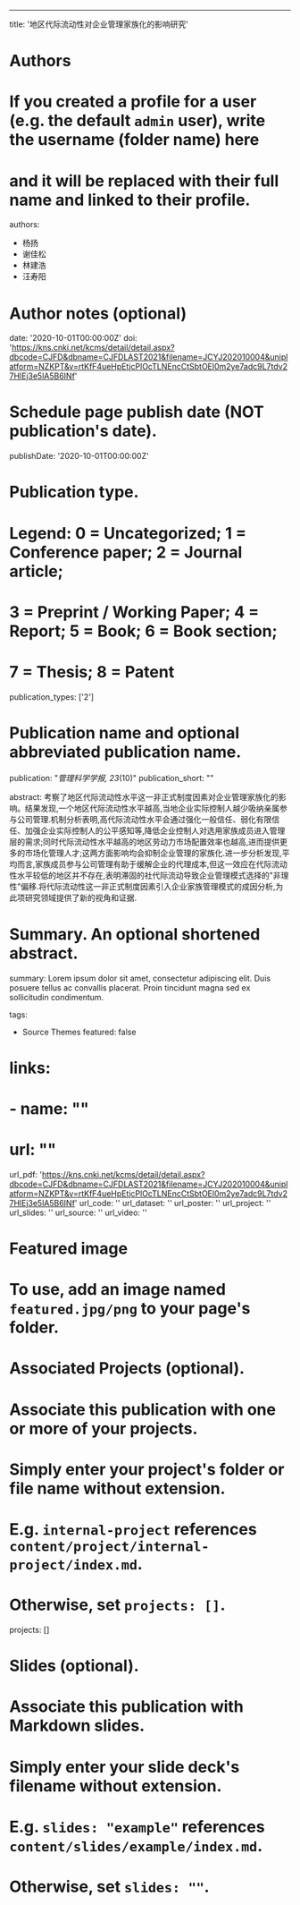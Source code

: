 ---
title: '地区代际流动性对企业管理家族化的影响研究'

# Authors
# If you created a profile for a user (e.g. the default `admin` user), write the username (folder name) here
# and it will be replaced with their full name and linked to their profile.
authors:
  - 杨扬
  - 谢佳松
  - 林建浩
  - 汪寿阳

# Author notes (optional)


date: '2020-10-01T00:00:00Z'
doi: 'https://kns.cnki.net/kcms/detail/detail.aspx?dbcode=CJFD&dbname=CJFDLAST2021&filename=JCYJ202010004&uniplatform=NZKPT&v=rtKfF4ueHpEtjcPlOcTLNEncCtSbtOEl0m2ye7adc9L7tdv27HlEj3e5lA5B6INf'

# Schedule page publish date (NOT publication's date).
publishDate: '2020-10-01T00:00:00Z'

# Publication type.
# Legend: 0 = Uncategorized; 1 = Conference paper; 2 = Journal article;
# 3 = Preprint / Working Paper; 4 = Report; 5 = Book; 6 = Book section;
# 7 = Thesis; 8 = Patent
publication_types: ['2']


# Publication name and optional abbreviated publication name.
publication: "*管理科学学报, 23*(10)"
publication_short: ""

abstract: 考察了地区代际流动性水平这一非正式制度因素对企业管理家族化的影响。结果发现,一个地区代际流动性水平越高,当地企业实际控制人越少吸纳亲属参与公司管理.机制分析表明,高代际流动性水平会通过强化一般信任、弱化有限信任、加强企业实际控制人的公平感知等,降低企业控制人对选用家族成员进入管理层的需求;同时代际流动性水平越高的地区劳动力市场配置效率也越高,进而提供更多的市场化管理人才;这两方面影响均会抑制企业管理的家族化.进一步分析发现,平均而言,家族成员参与公司管理有助于缓解企业的代理成本,但这一效应在代际流动性水平较低的地区并不存在,表明滞固的社代际流动导致企业管理模式选择的"非理性"偏移.将代际流动性这一非正式制度因素引入企业家族管理模式的成因分析,为此项研究领域提供了新的视角和证据.

# Summary. An optional shortened abstract.
summary: Lorem ipsum dolor sit amet, consectetur adipiscing elit. Duis posuere tellus ac convallis placerat. Proin tincidunt magna sed ex sollicitudin condimentum.

tags:
- Source Themes
featured: false

# links:
# - name: ""
#   url: ""
url_pdf: 'https://kns.cnki.net/kcms/detail/detail.aspx?dbcode=CJFD&dbname=CJFDLAST2021&filename=JCYJ202010004&uniplatform=NZKPT&v=rtKfF4ueHpEtjcPlOcTLNEncCtSbtOEl0m2ye7adc9L7tdv27HlEj3e5lA5B6INf'
url_code: ''
url_dataset: ''
url_poster: ''
url_project: ''
url_slides: ''
url_source: ''
url_video: ''

# Featured image
# To use, add an image named `featured.jpg/png` to your page's folder. 


# Associated Projects (optional).
#   Associate this publication with one or more of your projects.
#   Simply enter your project's folder or file name without extension.
#   E.g. `internal-project` references `content/project/internal-project/index.md`.
#   Otherwise, set `projects: []`.
projects: []

# Slides (optional).
#   Associate this publication with Markdown slides.
#   Simply enter your slide deck's filename without extension.
#   E.g. `slides: "example"` references `content/slides/example/index.md`.
#   Otherwise, set `slides: ""`.

